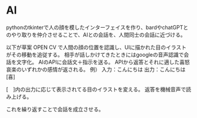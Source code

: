 # AI
pythonのtkinterで人の顔を模したインターフェイスを作り、bardやchatGPTとのやり取りを仲介させることで、AIとの会話を、人間同士の会話に近づける。

以下が草案
OPEN CV で人間の顔の位置を認識し、UIに描かれた目のイラストがその移動を追従する。
相手が話しかけてきたときにはgoogleの音声認識で会話を文字化。
AIのAPIに会話文＋指示を送る。
APIから返答とそれに適した喜怒哀楽のいずれかの感情が返される。
例）
入力：こんにちは
出力：こんにちは[喜]

[　]内の出力に応じて表示されてる目のイラストを変える。
返答を機械音声で読み上げる。

これを繰り返すことで会話を成立させる。
